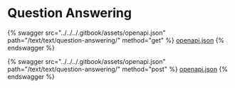 # Question Answering

{% swagger src="../../../.gitbook/assets/openapi.json" path="/text/text/question-answering/" method="get" %}
[openapi.json](../../../.gitbook/assets/openapi.json)
{% endswagger %}

{% swagger src="../../../.gitbook/assets/openapi.json" path="/text/text/question-answering/" method="post" %}
[openapi.json](../../../.gitbook/assets/openapi.json)
{% endswagger %}
